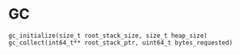 # GC

`gc_initialize(size_t root_stack_size, size_t heap_size)`
`gc_collect(int64_t** root_stack_ptr, uint64_t bytes_requested)`
